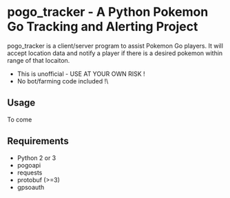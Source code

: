 # pogo_tracker - A Python Pokemon Go Tracking and Alerting Project
pogo_tracker is a client/server program to assist Pokemon Go players.
It will accept location data and notify a player if there is a desired pokemon within range of that locaiton.

 * This is unofficial - USE AT YOUR OWN RISK !
 * No bot/farming code included !\

## Usage
To come
 
## Requirements
 * Python 2 or 3
 * pogoapi
 * requests
 * protobuf (>=3)
 * gpsoauth
